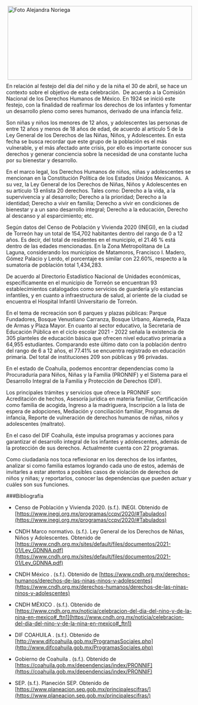 <p>
   <a title="ir a Otras Publicaciones de este Autor" href="http://www.trcimplan.gob.mx/autores/olga-alejandra-noriega-aranda.html"><img class="img-responsive contenido-imagen" src="../imagenes/128/lic-olga-alejandra-noriega-aranda-top5.png" align="right" alt="Foto Alejandra Noriega" width="500" height="200"></a>

</p>

</br></br></br></br></br></br></br>
---


En relación al festejo del día del niño y de la niña el 30 de abril, se hace un contexto sobre el objetivo de esta celebración.  De acuerdo a la Comisión Nacional de los Derechos Humanos de México. En 1924 se inició este festejo, con la finalidad de reafirmar los derechos de los infantes y fomentar un desarrollo pleno como seres humanos, derivado de una infancia feliz. 

Son niñas y niños los menores de 12 años, y adolescentes las personas de entre 12 años y menos de 18 años de edad, de acuerdo al artículo 5 de la Ley General de los Derechos de las Niñas, Niños, y Adolescentes. En esta fecha se busca recordar que este grupo de la población es el más vulnerable, y el más afectado ante crisis, por ello es importante conocer sus derechos y generar conciencia sobre la necesidad de una constante lucha por su bienestar y desarrollo.

En el marco legal, los Derechos Humanos de niños, niñas y adolescentes se mencionan en la Constitución Política de los Estados Unidos Mexicanos.  A su vez, la Ley General de los Derechos de Niñas, Niños y Adolescentes en su artículo 13 enlista 20 derechos. Tales como: Derecho a la vida, a la supervivencia y al desarrollo; Derecho a la prioridad; Derecho a la identidad; Derecho a vivir en familia; Derecho a vivir en condiciones de bienestar y a un sano desarrollo integral; Derecho a la educación, Derecho al descanso y al esparcimiento; etc. 

Según datos del Censo de Población y Vivienda 2020 (INEGI), en la ciudad de Torreón hay un total de 154,702 habitantes dentro del rango de 0 a 12 años. Es decir, del total de residentes en el municipio, el 21.46 % está dentro de las edades mencionadas. En la Zona Metropolitana de La Laguna, considerando los municipios de Matamoros, Francisco I. Madero, Gómez Palacio y Lerdo, el porcentaje es similar con 22.60%, respecto a la sumatoria de población total 1,434,283.

De acuerdo al Directorio Estadístico Nacional de Unidades económicas, específicamente en el municipio de Torreón se encuentran 93 establecimientos catalogados como servicios de guardería y/o estancias infantiles, y en cuanto a infraestructura de salud, al oriente de la ciudad se encuentra el Hospital Infantil Universitario de Torreón.  

En el tema de recreación son 6 parques y plazas públicas: Parque Fundadores, Bosque Venustiano Carranza, Bosque Urbano, Alameda, Plaza de Armas y Plaza Mayor. En cuanto al sector educativo, la Secretaría de Educación Pública en el ciclo escolar 2021 - 2022 señala la existencia de 305 planteles de educación básica que ofrecen nivel educativo primaria a 64,955 estudiantes. Comparando este último dato con la población dentro del rango de 6 a 12 años, el 77.41% se encuentra registrado en educación primaria. Del total de instituciones 209 son públicas y 96 privadas. 

En el estado de Coahuila, podemos encontrar dependencias como la Procuraduría para Niños, Niñas y la Familia (PRONNIF) y el Sistema para el Desarrollo Integral de la Familia y Protección de Derechos (DIF). 


Los principales trámites y servicios que ofrece la PRONNIF son: Acreditación de hechos, Asesoría jurídica en materia familiar, Certificación como familia de acogida, Ingreso a la madriguera, Inscripción a la lista de espera de adopciones, Mediación y conciliación familiar, Programas de infancia, Reporte de vulneración de derechos humanos de niñas, niños y adolescentes (maltrato). 

En el caso del DIF Coahuila, éste impulsa programas y acciones para garantizar el desarrollo integral de los infantes y adolescentes, además de la protección de sus derechos. Actualmente cuenta con 22 programas. 

Como ciudadanía nos toca reflexionar en los derechos de los infantes, analizar si como familia estamos logrando cada uno de estos, además de invitarles a estar atentos a posibles casos de violación de derechos de niños y niñas; y reportarlos, conocer las dependencias que pueden actuar y cuáles son sus funciones.



###Bibliografía

- Censo de Población y Vivienda 2020. (s.f.). INEGI. Obtenido de [https://www.inegi.org.mx/programas/ccpv/2020/#Tabulados](https://www.inegi.org.mx/programas/ccpv/2020/#Tabulados)

- CNDH Marco normativo. (s.f.). Ley General de los Derechos de Niñas, Niños y Adolescentes. Obtenido de [https://www.cndh.org.mx/sites/default/files/documentos/2021-01/Ley_GDNNA.pdf](https://www.cndh.org.mx/sites/default/files/documentos/2021-01/Ley_GDNNA.pdf)

- CNDH México . (s.f.). Obtenido de [https://www.cndh.org.mx/derechos-humanos/derechos-de-las-ninas-ninos-y-adolescentes](https://www.cndh.org.mx/derechos-humanos/derechos-de-las-ninas-ninos-y-adolescentes)

- CNDH MÉXICO . (s.f.). Obtenido de [https://www.cndh.org.mx/noticia/celebracion-del-dia-del-nino-y-de-la-nina-en-mexico#_ftn1](https://www.cndh.org.mx/noticia/celebracion-del-dia-del-nino-y-de-la-nina-en-mexico#_ftn1)

- DIF COAHUILA . (s.f.). Obtenido de [http://www.difcoahuila.gob.mx/ProgramasSociales.php](http://www.difcoahuila.gob.mx/ProgramasSociales.php)

- Gobierno de Coahuila . (s.f.). Obtenido de [https://coahuila.gob.mx/dependencias/index/PRONNIF](https://coahuila.gob.mx/dependencias/index/PRONNIF)

- SEP. (s.f.). Planeción SEP. Obtenido de [https://www.planeacion.sep.gob.mx/principalescifras/](https://www.planeacion.sep.gob.mx/principalescifras/)
